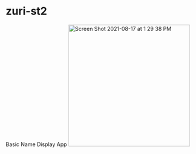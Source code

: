 # zuri-st2
Basic Name Display App
<img width="321" alt="Screen Shot 2021-08-17 at 1 29 38 PM" src="https://user-images.githubusercontent.com/40584796/129726243-d53a805d-9ca7-4ab8-acc8-0f9c47ac6503.png">

